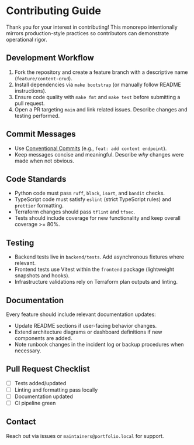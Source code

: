 # Contributing Guide

Thank you for your interest in contributing! This monorepo intentionally mirrors production-style practices so contributors can demonstrate operational rigor.

## Development Workflow

1. Fork the repository and create a feature branch with a descriptive name (`feature/content-crud`).
2. Install dependencies via `make bootstrap` (or manually follow README instructions).
3. Ensure code quality with `make fmt` and `make test` before submitting a pull request.
4. Open a PR targeting `main` and link related issues. Describe changes and testing performed.

## Commit Messages

- Use [Conventional Commits](https://www.conventionalcommits.org/) (e.g., `feat: add content endpoint`).
- Keep messages concise and meaningful. Describe *why* changes were made when not obvious.

## Code Standards

- Python code must pass `ruff`, `black`, `isort`, and `bandit` checks.
- TypeScript code must satisfy `eslint` (strict TypeScript rules) and `prettier` formatting.
- Terraform changes should pass `tflint` and `tfsec`.
- Tests should include coverage for new functionality and keep overall coverage >= 80%.

## Testing

- Backend tests live in `backend/tests`. Add asynchronous fixtures where relevant.
- Frontend tests use Vitest within the `frontend` package (lightweight snapshots and hooks).
- Infrastructure validations rely on Terraform plan outputs and linting.

## Documentation

Every feature should include relevant documentation updates:
- Update README sections if user-facing behavior changes.
- Extend architecture diagrams or dashboard definitions if new components are added.
- Note runbook changes in the incident log or backup procedures when necessary.

## Pull Request Checklist

- [ ] Tests added/updated
- [ ] Linting and formatting pass locally
- [ ] Documentation updated
- [ ] CI pipeline green

## Contact

Reach out via issues or `maintainers@portfolio.local` for support.

